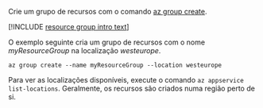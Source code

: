Crie um grupo de recursos com o comando [az group create](/cli/azure/group?view=azure-cli-latest#az_group_create).

[!INCLUDE [resource group intro text](resource-group.md)]

O exemplo seguinte cria um grupo de recursos com o nome *myResourceGroup* na localização *westeurope*.

```azurecli-interactive
az group create --name myResourceGroup --location westeurope
```

Para ver as localizações disponíveis, execute o comando `az appservice list-locations`. Geralmente, os recursos são criados numa região perto de si.
